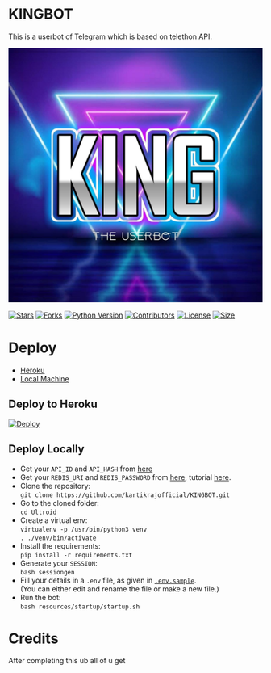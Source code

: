 # KINGBOT
This is a userbot of Telegram which is based on telethon API.


<p align="center">
  <img src="./resources/extras/logo_rdm.png" alt="Kartikrajofficial">
</p>

[![Stars](https://img.shields.io/github/stars/kartikrajofficial/KINGBOT?style=flat-square&color=blue)](https://github.com/kartikrajofficial/KINGBOT/stargazers)
[![Forks](https://img.shields.io/github/forks/kartikrajofficial/KINGBOT?style=flat-square&color=green)](https://github.com/kartikrajofficial/KINGBOT/fork)
[![Python Version](https://img.shields.io/badge/Python-v3.9-red)](https://www.python.org/)
[![Contributors](https://img.shields.io/github/contributors/kartikrajofficial/KINGBOT?style=flat-square&color=green)](https://github.com/kartikrajofficial/KINGBOT/graphs/contributors)
[![License](https://img.shields.io/badge/License-AGPL-blue)](https://github.com/kartikrajofficial/KINGBOT/blob/master/LICENSE)
[![Size](https://img.shields.io/github/repo-size/kartikrajofficial/KINGBOT?style=flat-square&color=yellow)](https://github.com/kartikrajofficial/KINGBOT/)




# Deploy 
- [Heroku](https://github.com/kartikrajofficial/KINGBOT#Deploy-to-Heroku)
- [Local Machine](https://github.com/kartikrajofficial/KINGBOT#Deploy-Locally)

## Deploy to Heroku

[![Deploy](https://www.herokucdn.com/deploy/button.svg)](https://heroku.com/deploy)






## Deploy Locally
- Get your `API_ID` and `API_HASH` from [here](https://my.telegram.org/)
- Get your `REDIS_URI` and `REDIS_PASSWORD` from [here](https://redislabs.com), tutorial [here](./resources/extras/redistut.md).
- Clone the repository: <br />
`git clone https://github.com/kartikrajofficial/KINGBOT.git`
- Go to the cloned folder: <br />
`cd Ultroid`
- Create a virtual env:   <br />
`virtualenv -p /usr/bin/python3 venv`   
`. ./venv/bin/activate`
- Install the requirements:   <br />
`pip install -r requirements.txt`   
- Generate your `SESSION`:   
`bash sessiongen`
- Fill your details in a `.env` file, as given in [`.env.sample`](https://github.com/TeamUltroid/Ultroid/blob/main/.env.sample).    
(You can either edit and rename the file or make a new file.)
- Run the bot:   
`bash resources/startup/startup.sh`


# Credits

After completing this ub all of u get
